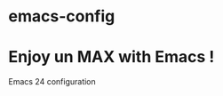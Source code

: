 emacs-config
============

Enjoy un MAX with Emacs !
=========================

Emacs 24 configuration 
